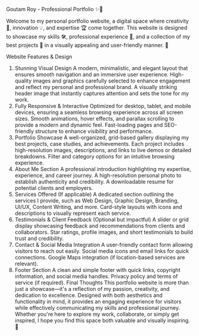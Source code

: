 Goutam Roy - Professional Portfolio ✨🚀

Welcome to my personal portfolio website, a digital space where creativity 🎨, innovation 💡, and expertise 🏆 come together. This website is designed to showcase my skills 🛠️, professional experience 📂, and a collection of my best projects 📌 in a visually appealing and user-friendly manner. 🚀

Website Features & Design
1. Stunning Visual Design
A modern, minimalistic, and elegant layout that ensures smooth navigation and an immersive user experience.
High-quality images and graphics carefully selected to enhance engagement and reflect my personal and professional brand.
A visually striking header image that instantly captures attention and sets the tone for my work.
2. Fully Responsive & Interactive
Optimized for desktop, tablet, and mobile devices, ensuring a seamless browsing experience across all screen sizes.
Smooth animations, hover effects, and parallax scrolling to provide a modern and dynamic feel.
Fast-loading pages and SEO-friendly structure to enhance visibility and performance.
3. Portfolio Showcase
A well-organized, grid-based gallery displaying my best projects, case studies, and achievements.
Each project includes high-resolution images, descriptions, and links to live demos or detailed breakdowns.
Filter and category options for an intuitive browsing experience.
4. About Me Section
A professional introduction highlighting my expertise, experience, and career journey.
A high-resolution personal photo to establish authenticity and credibility.
A downloadable resume for potential clients and employers.
5. Services Offered (If applicable)
A dedicated section outlining the services I provide, such as Web Design, Graphic Design, Branding, UI/UX, Content Writing, and more.
Card-style layouts with icons and descriptions to visually represent each service.
6. Testimonials & Client Feedback (Optional but impactful)
A slider or grid display showcasing feedback and recommendations from clients and collaborators.
Star ratings, profile images, and short testimonials to build trust and credibility.
7. Contact & Social Media Integration
A user-friendly contact form allowing visitors to reach out easily.
Social media icons and email links for quick connections.
Google Maps integration (if location-based services are relevant).
8. Footer Section
A clean and simple footer with quick links, copyright information, and social media handles.
Privacy policy and terms of service (if required).
Final Thoughts
This portfolio website is more than just a showcase—it's a reflection of my passion, creativity, and dedication to excellence. Designed with both aesthetics and functionality in mind, it provides an engaging experience for visitors while effectively communicating my skills and professional journey. Whether you're here to explore my work, collaborate, or simply get inspired, I hope you find this space both valuable and visually inspiring. 🚀
